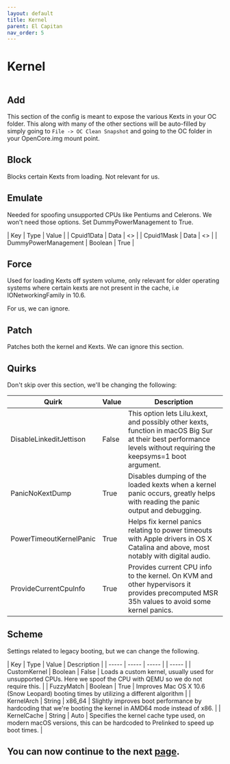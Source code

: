 ```yaml
---
layout: default
title: Kernel
parent: El Capitan
nav_order: 5
---
```


# Kernel

<a href="https://raw.githubusercontent.com/royalgraphx/DarwinKVM/main/docs/assets/OpenCoreProMacKernel.png"><img src="../../../assets/OpenCoreProMacKernel.png" alt=""></a>

## Add

This section of the config is meant to expose the various Kexts in your OC folder. This along with many of the other sections will be auto-filled by simply going to ``File -> OC Clean Snapshot`` and going to the OC folder in your OpenCore.img mount point.

## Block

Blocks certain Kexts from loading. Not relevant for us.

## Emulate

Needed for spoofing unsupported CPUs like Pentiums and Celerons. We won't need those options. Set DummyPowerManagement to True.

| Key  | Type | Value |
| Cpuid1Data | Data | <> |
| Cpuid1Mask | Data | <> |
| DummyPowerManagement | Boolean | True |

## Force

Used for loading Kexts off system volume, only relevant for older operating systems where certain kexts are not present in the cache, i.e IONetworkingFamily in 10.6.

For us, we can ignore.

## Patch

Patches both the kernel and Kexts. We can ignore this section.

## Quirks

Don't skip over this section, we'll be changing the following:

| Quirk  | Value | Description | 
| ----- | ----- | ----- |
| DisableLinkeditJettison | False | This option lets Lilu.kext, and possibly other kexts, function in macOS Big Sur at their best performance levels without requiring the keepsyms=1 boot argument. |
| PanicNoKextDump | True | Disables dumping of the loaded kexts when a kernel panic occurs, greatly helps with reading the panic output and debugging. |
| PowerTimeoutKernelPanic | True | Helps fix kernel panics relating to power timeouts with Apple drivers in OS X Catalina and above, most notably with digital audio. |
| ProvideCurrentCpuInfo | True | Provides current CPU info to the kernel. On KVM and other hypervisors it provides precomputed MSR 35h values to avoid some kernel panics. |

## Scheme

Settings related to legacy booting, but we can change the following.

| Key  | Type | Value | Description | 
| ----- | ----- | ----- | | ----- |
| CustomKernel | Boolean | False | Loads a custom kernel, usually used for unsupported CPUs. Here we spoof the CPU with QEMU so we do not require this. |
| FuzzyMatch | Boolean | True | Improves Mac OS X 10.6 (Snow Leopard) booting times by utilizing a different algorithm |
| KernelArch | String | x86_64 | Slightly improves boot performance by hardcoding that we're booting the kernel in AMD64 mode instead of x86. |
| KernelCache | String | Auto | Specifies the kernel cache type used, on modern macOS versions, this can be hardcoded to Prelinked to speed up boot times. |

## You can now continue to the next <a href="../05-Misc">page</a>.
